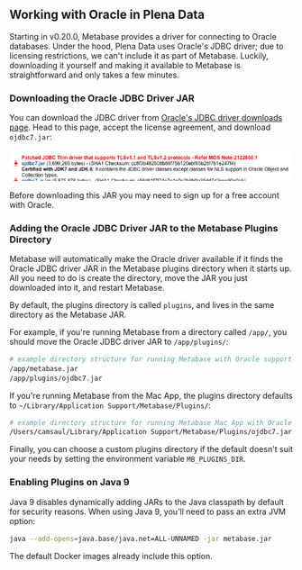 ## Working with Oracle in Plena Data

Starting in v0.20.0, Metabase provides a driver for connecting to Oracle databases. Under the hood, Plena Data uses Oracle's JDBC driver; due to licensing restrictions, we can't
include it as part of Metabase. Luckily, downloading it yourself and making it available to Metabase is straightforward and only takes a few minutes.

### Downloading the Oracle JDBC Driver JAR

You can download the JDBC driver from [Oracle's JDBC driver downloads page](http://www.oracle.com/technetwork/database/features/jdbc/default-2280470.html).
Head to this page, accept the license agreement, and download `ojdbc7.jar`:

![Oracle JDBC Download](../images/oracle_jdbc_download.png)

Before downloading this JAR you may need to sign up for a free account with Oracle.


### Adding the Oracle JDBC Driver JAR to the Metabase Plugins Directory

Metabase will automatically make the Oracle driver available if it finds the Oracle JDBC driver JAR in the Metabase plugins directory when it starts up.
All you need to do is create the directory, move the JAR you just downloaded into it, and restart Metabase.

By default, the plugins directory is called `plugins`, and lives in the same directory as the Metabase JAR.

For example, if you're running Metabase from a directory called `/app/`, you should move the Oracle JDBC driver JAR to `/app/plugins/`:

```bash
# example directory structure for running Metabase with Oracle support
/app/metabase.jar
/app/plugins/ojdbc7.jar
```

If you're running Metabase from the Mac App, the plugins directory defaults to `~/Library/Application Support/Metabase/Plugins/`:

```bash
# example directory structure for running Metabase Mac App with Oracle support
/Users/camsaul/Library/Application Support/Metabase/Plugins/ojdbc7.jar
```

Finally, you can choose a custom plugins directory if the default doesn't suit your needs by setting the environment variable `MB_PLUGINS_DIR`.


### Enabling Plugins on Java 9

Java 9 disables dynamically adding JARs to the Java classpath by default for security reasons. When using Java 9, you'll need to pass an extra JVM option:

```bash
java --add-opens=java.base/java.net=ALL-UNNAMED -jar metabase.jar
```

The default Docker images already include this option.
